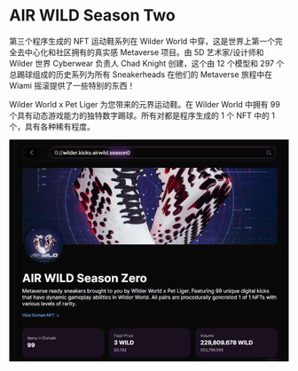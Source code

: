 # AIR WILD Season Two

第三个程序生成的 NFT 运动鞋系列在 Wilder World 中穿，这是世界上第一个完全去中心化和社区拥有的真实感 Metaverse 项目。由 5D 艺术家/设计师和 Wilder 世界 Cyberwear 负责人 Chad Knight 创建，这个由 12 个模型和 297 个总踢球组成的历史系列为所有 Sneakerheads 在他们的 Metaverse 旅程中在 Wiami 摇滚提供了一些特别的东西！

Wilder World x Pet Liger 为您带来的元界运动鞋。在 Wilder World 中拥有 99 个具有动态游戏能力的独特数字踢球。所有对都是程序生成的 1 个 NFT 中的 1 个，具有各种稀有程度。

![nft](c7b507b3-ccab-44ca-af3d-96eb42908f78.jpg)
